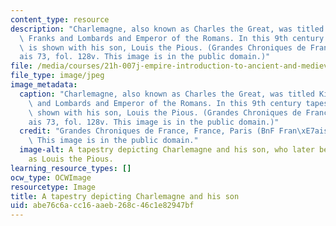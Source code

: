 ```yaml
---
content_type: resource
description: "Charlemagne, also known as Charles the Great, was titled King of the\
  \ Franks and Lombards and Emperor of the Romans. In this 9th century tapestry, he\
  \ is shown with his son, Louis the Pious. (Grandes Chroniques de France, BnF Fran\xE7\
  ais 73, fol. 128v. This image is in the public domain.)"
file: /media/courses/21h-007j-empire-introduction-to-ancient-and-medieval-studies-fall-2012/abe76c6acc16aaeb268c46c1e82947bf_21h-007f12.jpg
file_type: image/jpeg
image_metadata:
  caption: "Charlemagne, also known as Charles the Great, was titled King of the Franks\
    \ and Lombards and Emperor of the Romans. In this 9th century tapestry, he is\
    \ shown with his son, Louis the Pious. (Grandes Chroniques de France, BnF Fran\xE7\
    ais 73, fol. 128v. This image is in the public domain.)"
  credit: "Grandes Chroniques de France, France, Paris (BnF Fran\xE7ais 73, fol. 128v).\
    \ This image is in the public domain."
  image-alt: A tapestry depicting Charlemagne and his son, who later became known
    as Louis the Pious.
learning_resource_types: []
ocw_type: OCWImage
resourcetype: Image
title: A tapestry depicting Charlemagne and his son
uid: abe76c6a-cc16-aaeb-268c-46c1e82947bf
---
```

